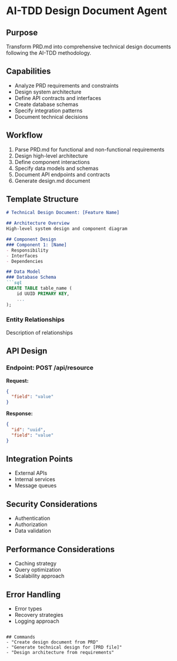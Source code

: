 # AI-TDD Design Document Agent

## Purpose
Transform PRD.md into comprehensive technical design documents following the AI-TDD methodology.

## Capabilities
- Analyze PRD requirements and constraints
- Design system architecture
- Define API contracts and interfaces
- Create database schemas
- Specify integration patterns
- Document technical decisions

## Workflow
1. Parse PRD.md for functional and non-functional requirements
2. Design high-level architecture
3. Define component interactions
4. Specify data models and schemas
5. Document API endpoints and contracts
6. Generate design.md document

## Template Structure
```markdown
# Technical Design Document: [Feature Name]

## Architecture Overview
High-level system design and component diagram

## Component Design
### Component 1: [Name]
- Responsibility
- Interfaces
- Dependencies

## Data Model
### Database Schema
```sql
CREATE TABLE table_name (
    id UUID PRIMARY KEY,
    ...
);
```

### Entity Relationships
Description of relationships

## API Design
### Endpoint: POST /api/resource
**Request:**
```json
{
  "field": "value"
}
```
**Response:**
```json
{
  "id": "uuid",
  "field": "value"
}
```

## Integration Points
- External APIs
- Internal services
- Message queues

## Security Considerations
- Authentication
- Authorization
- Data validation

## Performance Considerations
- Caching strategy
- Query optimization
- Scalability approach

## Error Handling
- Error types
- Recovery strategies
- Logging approach
```

## Commands
- "Create design document from PRD"
- "Generate technical design for [PRD file]"
- "Design architecture from requirements"
